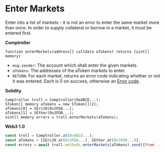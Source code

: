 # Enter Markets

Enter into a list of markets - it is not an error to enter the same market more than once. In order to supply collateral or borrow in a market, it must be entered first.

**Comptroller**

```text
function enterMarkets(address[] calldata aTokens) returns (uint[] memory)
```

* `msg.sender`: The account which shall enter the given markets.
* `aTokens`: The addresses of the aToken markets to enter.
* `RETURN`: For each market, returns an error code indicating whether or not it was entered. Each is 0 on success, otherwise an [Error code](error-codes.md).

**Solidity**

```text
Comptroller troll = Comptroller(0xABCD...);
SToken[] memory aTokens = new SToken[](2);
aTokens[0] = SErc20(0x3FDA...);
aTokens[1] = SEther(0x3FDB...);
uint[] memory errors = troll.enterMarkets(aTokens);
```

**Web3 1.0**

```javascript
const troll = Comptroller.at(0xABCD...);
const aTokens = [SErc20.at(0x3FDA...), SEther.at(0x3FDB...)];
const errors = await troll.methods.enterMarkets(aTokens).send({from: ...});
```

